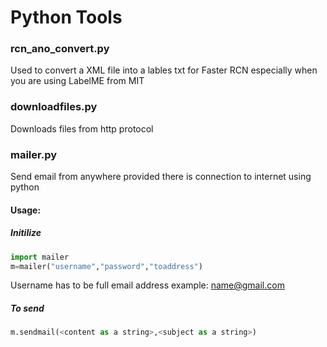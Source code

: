# Python Tools

### rcn_ano_convert.py
Used to convert a XML file into a lables txt for Faster RCN especially when you are using LabelME from MIT

### downloadfiles.py
Downloads files from http protocol 

### mailer.py
Send email from anywhere provided there is connection to internet using python
#### Usage:
##### Initilize
```python
import mailer
m=mailer("username","password","toaddress")
```
Username has to be full email address example: name@gmail.com
##### To send
```python
m.sendmail(<content as a string>,<subject as a string>)
```
